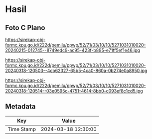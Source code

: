 # Hasil

## Foto C Plano

https://sirekap-obj-formc.kpu.go.id/222d/pemilu/ppwp/52/71/03/10/10/5271031010020-20240215-012745--8749edc9-ac95-423f-b895-e71ff5ef1e46.jpg

https://sirekap-obj-formc.kpu.go.id/222d/pemilu/ppwp/52/71/03/10/10/5271031010020-20240318-120503--4cb62327-65b5-4ca0-860a-0b274e0a8950.jpg

https://sirekap-obj-formc.kpu.go.id/222d/pemilu/ppwp/52/71/03/10/10/5271031010020-20240318-120514--03e0595c-4751-4614-8bb0-c093ef8c1cd5.jpg


## Metadata

| Key        | Value               |
| ---------- | ------------------- |
| Time Stamp | 2024-03-18 12:30:00 |



